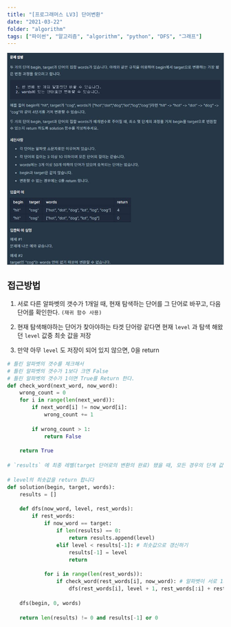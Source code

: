 ```yaml
---
title: "[프로그래머스 LV3] 단어변환"
date: "2021-03-22"
folder: "algorithm"
tags: ["파이썬", "알고리즘", "algorithm", "python", "DFS", "그래프"]
---
```


[![문제설명](./images/wordChange.jpg)](https://programmers.co.kr/learn/courses/30/lessons/43163)

## 접근방법
 1. 서로 다른 알파벳의 갯수가 1개일 때, 현재 탐색하는 단어를 그 단어로 바꾸고, 다음 단어를 확인한다. `(재귀 함수 사용)`
 
 2. 현재 탐색해야하는 단어가 찾아야하는 타겟 단어랑 같다면 현재 `level` 과 
    탐색 해왔던 `level` 값중 최솟 값을 저장

 3. 만약 아무 `level` 도 저장이 되어 있지 않으면, 0을 return

```py
# 틀린 알파벳의 갯수를 체크해서
# 틀린 알파벳의 갯수가 1보다 크면 False
# 틀린 알파벳의 갯수가 1이면 True를 Return 한다.
def check_word(next_word, now_word):
    wrong_count = 0
    for i in range(len(next_word)):        
        if next_word[i] != now_word[i]:
            wrong_count += 1
            
        if wrong_count > 1:
            return False
    
    return True

# `results` 에 최종 레벨(target 단어로의 변환의 완료) 됐을 때, 모든 경우의 단계 값을 넣어줍니다.

# level의 최솟값을 return 합니다
def solution(begin, target, words):
    results = []
    
    def dfs(now_word, level, rest_words):
        if rest_words:
            if now_word == target:
                if len(results) == 0:
                    return results.append(level)
                elif level < results[-1]: # 최솟값으로 갱신하기
                    results[-1] = level
                    return

            for i in range(len(rest_words)):
                if check_word(rest_words[i], now_word): # 알파벳이 서로 1개만 다를 경우, 재귀함수를 호출한다. (level을 1을 올려주고, 현재 단어를 제외한 words 배열을 넣어준다)
                    dfs(rest_words[i], level + 1, rest_words[:i] + rest_words[i+1:])

    dfs(begin, 0, words)

    return len(results) != 0 and results[-1] or 0
```
